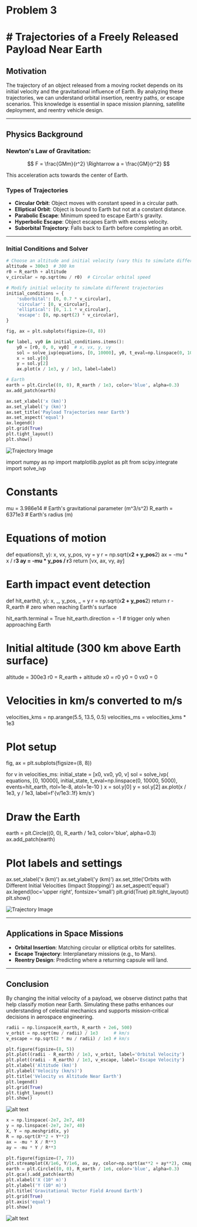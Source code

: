 # Problem 3

# # Trajectories of a Freely Released Payload Near Earth

## Motivation
The trajectory of an object released from a moving rocket depends on its initial velocity and the gravitational influence of Earth. By analyzing these trajectories, we can understand orbital insertion, reentry paths, or escape scenarios. This knowledge is essential in space mission planning, satellite deployment, and reentry vehicle design.

---

## Physics Background

### Newton's Law of Gravitation:

$$
F = \frac{GMm}{r^2} \Rightarrow a = \frac{GM}{r^2} 
$$

This acceleration acts towards the center of Earth.

### Types of Trajectories
- **Circular Orbit**: Object moves with constant speed in a circular path.
- **Elliptical Orbit**: Object is bound to Earth but not at a constant distance.
- **Parabolic Escape**: Minimum speed to escape Earth's gravity.
- **Hyperbolic Escape**: Object escapes Earth with excess velocity.
- **Suborbital Trajectory**: Falls back to Earth before completing an orbit.

---

### Initial Conditions and Solver
```python
# Choose an altitude and initial velocity (vary this to simulate different cases)
altitude = 300e3  # 300 km
r0 = R_earth + altitude
v_circular = np.sqrt(mu / r0)  # Circular orbital speed

# Modify initial velocity to simulate different trajectories
initial_conditions = {
    'suborbital': [0, 0.7 * v_circular],
    'circular': [0, v_circular],
    'elliptical': [0, 1.1 * v_circular],
    'escape': [0, np.sqrt(2) * v_circular],
}

fig, ax = plt.subplots(figsize=(8, 8))

for label, vy0 in initial_conditions.items():
    y0 = [r0, 0, 0, vy0]  # x, vx, y, vy
    sol = solve_ivp(equations, [0, 10000], y0, t_eval=np.linspace(0, 10000, 5000))
    x = sol.y[0]
    y = sol.y[2]
    ax.plot(x / 1e3, y / 1e3, label=label)

# Earth
earth = plt.Circle((0, 0), R_earth / 1e3, color='blue', alpha=0.3)
ax.add_patch(earth)

ax.set_xlabel('x (km)')
ax.set_ylabel('y (km)')
ax.set_title('Payload Trajectories near Earth')
ax.set_aspect('equal')
ax.legend()
plt.grid(True)
plt.tight_layout()
plt.show()
```
![Trajectory Image](image69.png)

import numpy as np
import matplotlib.pyplot as plt
from scipy.integrate import solve_ivp

# Constants
mu = 3.986e14        # Earth's gravitational parameter (m^3/s^2)
R_earth = 6371e3     # Earth's radius (m)

# Equations of motion
def equations(t, y):
    x, vx, y_pos, vy = y
    r = np.sqrt(x**2 + y_pos**2)
    ax = -mu * x / r**3
    ay = -mu * y_pos / r**3
    return [vx, ax, vy, ay]

# Earth impact event detection
def hit_earth(t, y):
    x, _, y_pos, _ = y
    r = np.sqrt(x**2 + y_pos**2)
    return r - R_earth  # zero when reaching Earth's surface

hit_earth.terminal = True
hit_earth.direction = -1  # trigger only when approaching Earth

# Initial altitude (300 km above Earth surface)
altitude = 300e3
r0 = R_earth + altitude
x0 = r0
y0 = 0
vx0 = 0

# Velocities in km/s converted to m/s
velocities_kms = np.arange(5.5, 13.5, 0.5)
velocities_ms = velocities_kms * 1e3

# Plot setup
fig, ax = plt.subplots(figsize=(8, 8))

for v in velocities_ms:
    initial_state = [x0, vx0, y0, v]
    sol = solve_ivp(
        equations,
        [0, 10000],
        initial_state,
        t_eval=np.linspace(0, 10000, 5000),
        events=hit_earth,
        rtol=1e-8,
        atol=1e-10
    )
    x = sol.y[0]
    y = sol.y[2]
    ax.plot(x / 1e3, y / 1e3, label=f'{v/1e3:.1f} km/s')

# Draw the Earth
earth = plt.Circle((0, 0), R_earth / 1e3, color='blue', alpha=0.3)
ax.add_patch(earth)

# Plot labels and settings
ax.set_xlabel('x (km)')
ax.set_ylabel('y (km)')
ax.set_title('Orbits with Different Initial Velocities (Impact Stopping)')
ax.set_aspect('equal')
ax.legend(loc='upper right', fontsize='small')
plt.grid(True)
plt.tight_layout()
plt.show()

![Trajectory Image](colabimage1.png)


---

## Applications in Space Missions
- **Orbital Insertion**: Matching circular or elliptical orbits for satellites.
- **Escape Trajectory**: Interplanetary missions (e.g., to Mars).
- **Reentry Design**: Predicting where a returning capsule will land.

---

## Conclusion
By changing the initial velocity of a payload, we observe distinct paths that help classify motion near Earth. Simulating these paths enhances our understanding of celestial mechanics and supports mission-critical decisions in aerospace engineering.

```python
radii = np.linspace(R_earth, R_earth + 2e6, 500)
v_orbit = np.sqrt(mu / radii) / 1e3      # km/s
v_escape = np.sqrt(2 * mu / radii) / 1e3 # km/s

plt.figure(figsize=(8, 5))
plt.plot((radii - R_earth) / 1e3, v_orbit, label='Orbital Velocity')
plt.plot((radii - R_earth) / 1e3, v_escape, label='Escape Velocity')
plt.xlabel('Altitude (km)')
plt.ylabel('Velocity (km/s)')
plt.title('Velocity vs Altitude Near Earth')
plt.legend()
plt.grid(True)
plt.tight_layout()
plt.show()
```
![alt text](image-5.png)

```python
x = np.linspace(-2e7, 2e7, 40)
y = np.linspace(-2e7, 2e7, 40)
X, Y = np.meshgrid(x, y)
R = np.sqrt(X**2 + Y**2)
ax = -mu * X / R**3
ay = -mu * Y / R**3

plt.figure(figsize=(7, 7))
plt.streamplot(X/1e6, Y/1e6, ax, ay, color=np.sqrt(ax**2 + ay**2), cmap='plasma')
earth = plt.Circle((0, 0), R_earth / 1e6, color='blue', alpha=0.3)
plt.gca().add_patch(earth)
plt.xlabel('X (10⁶ m)')
plt.ylabel('Y (10⁶ m)')
plt.title('Gravitational Vector Field Around Earth')
plt.grid(True)
plt.axis('equal')
plt.show()
```

![alt text](image-6.png)



